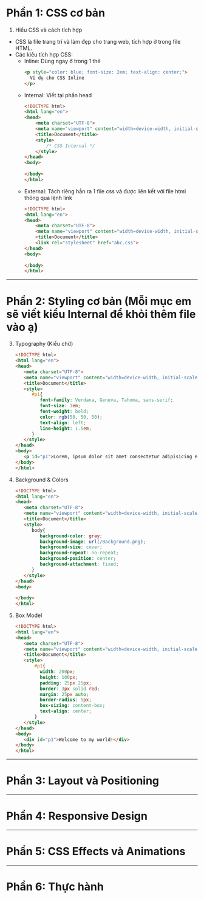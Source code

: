 # Phần 1: CSS cơ bản

1. Hiểu CSS và cách tích hợp
- CSS là file trang trí và làm đẹp cho trang web, tích hợp ở trong file HTML.
- Các kiểu tích hợp CSS:
  * Inline: Dùng ngay ở trong 1 thẻ
    ```html
    <p style="color: blue; font-size: 2em; text-align: center;">
      Ví dụ cho CSS Inline
    </p>
  * Internal: Viết tại phần head
    ```html
    <!DOCTYPE html>
    <html lang="en">
    <head>
        <meta charset="UTF-8">
        <meta name="viewport" content="width=device-width, initial-scale=1.0">
        <title>Document</title>
        <style>
            /* CSS Internal */
        </style>
    </head>
    <body>
        
    </body>
    </html>
    ```
  * External: Tách riêng hẳn ra 1 file css và được liên kết với file html thông qua lệnh link
    ```html
    <!DOCTYPE html>
    <html lang="en">
    <head>
        <meta charset="UTF-8">
        <meta name="viewport" content="width=device-width, initial-scale=1.0">
        <title>Document</title>
        <link rel="stylesheet" href="abc.css">
    </head>
    <body>
        
    </body>
    </html>
    ```
---

# Phần 2: Styling cơ bản (Mỗi mục em sẽ viết kiểu Internal để khỏi thêm file vào ạ)

3. Typography (Kiểu chữ)
   ```html
   <!DOCTYPE html>
   <html lang="en">
   <head>
      <meta charset="UTF-8">
      <meta name="viewport" content="width=device-width, initial-scale=1.0">
      <title>Document</title>
      <style>
         #p1{
            font-family: Verdana, Geneva, Tahoma, sans-serif;
            font-size: 1em;
            font-weight: bold;
            color: rgb(50, 50, 50);
            text-align: left;
            line-height: 1.5em;
         }
      </style>
   </head>
   <body>
      <p id="p1">Lorem, ipsum dolor sit amet consectetur adipisicing elit. Officiis assumenda consequuntur nisi provident ex, illo, inventore quam commodi quisquam modi repudiandae, nulla praesentium fuga dolorem? Ea cum incidunt repellat at?</p>
   </body>
   </html>
   ```
4. Background & Colors
   ```html
   <!DOCTYPE html>
   <html lang="en">
   <head>
      <meta charset="UTF-8">
      <meta name="viewport" content="width=device-width, initial-scale=1.0">
      <title>Document</title>
      <style>
         body{
            background-color: gray;
            background-image: url(/Background.png);
            background-size: cover;
            background-repeat: no-repeat;
            background-position: center;
            background-attachment: fixed;
         }
      </style>
   </head>
   <body>
      
   </body>
   </html>
   ```
6. Box Model
   ```html
   <!DOCTYPE html>
   <html lang="en">
   <head>
      <meta charset="UTF-8">
      <meta name="viewport" content="width=device-width, initial-scale=1.0">
      <title>Document</title>
      <style>
          #p1{
            width: 200px;
            height: 100px;
            padding: 25px 25px;
            border: 3px solid red;
            margin: 25px auto;
            border-radius: 5px;
            box-sizing: content-box;
            text-align: center;
          }
      </style>
   </head>
   <body>
      <div id="p1">Welcome to my world!</div>
   </body>
   </html>
   ```

---

# Phần 3: Layout và Positioning

--- 
# Phần 4: Responsive Design

---
# Phần 5: CSS Effects và Animations

---
# Phần 6: Thực hành

